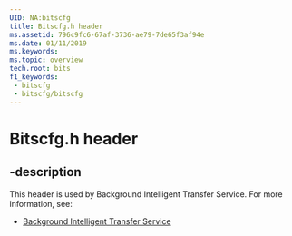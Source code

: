 ```yaml
---
UID: NA:bitscfg
title: Bitscfg.h header
ms.assetid: 796c9fc6-67af-3736-ae79-7de65f3af94e
ms.date: 01/11/2019
ms.keywords: 
ms.topic: overview
tech.root: bits
f1_keywords:
 - bitscfg
 - bitscfg/bitscfg
---
```


# Bitscfg.h header


## -description

This header is used by Background Intelligent Transfer Service. For more information, see:

- [Background Intelligent Transfer Service](../_bits/index.md)

